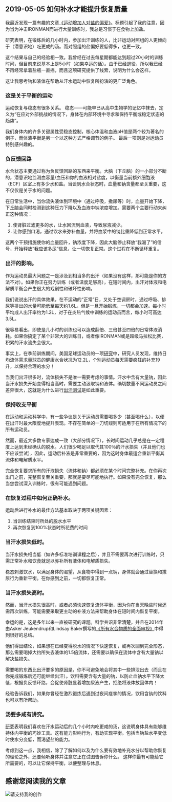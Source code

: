 ## 2019-05-05 如何补水才能提升恢复质量

我最近发现一篇有趣的文章[《运动增加人对盐的偏爱》](https://www.ncbi.nlm.nih.gov/pubmed/10097029)。标题引起了我的注意，因为当为冲击IRONMAN而进行大量训练时，我总是习惯于在食物上加盐。

研究表明，在锻炼后的几小时内，参加出汗训练的人，比非运动对照组的人更倾向于（潜意识地）吃更咸的汤。而对照组的盐偏好要低得多，也更一致。

这个结果与自己的经验相一致。我曾经在过去每星期都能达到超过20小时的训练时间，但目前来说基本上是5小时（如果幸运的话）。由于已经退役，所以我已经不再经常拿着盐瓶一直摇，而且这项研究提供了线索，说明为什么会这样。

这让我思考钠和液体在帮助从汗水运动中恢复所扮演的更广泛角色。

### 这是关于平衡的运动

运动恢复与稳态有很多关系。 稳态——可能早已从高中生物学的记忆中抹去，定义为“在应对外部挑战的情况下，身体在内部环境中寻求和保持平衡或稳定状态的趋势”。

我们身体内的许多关键属性受稳态控制，核心体温和血液pH值是两个较为著名的例子，而体液平衡是另一个以这种方式严格调节的例子。 最后一项则是对运动员特别感兴趣的。

### 负反馈回路

水合状态主要通过称为负反馈回路的东西来平衡。大脑（下丘脑）的一小部分不断的，潜意识地监测血容量/血压和你的血液相对盐度，以衡量当前额外细胞液（ECF）区室上有多少水和盐。当谈到水合状态时，血量和钠含量都至关重要，这不仅仅是关于水的问题。

在日常生活中，当你流失液体到环境中（通过呼吸，撒尿等）时，血量开始下降，下丘脑会同时检测到这种压力下降以及血液中钠浓度增加。需要两个主要行动来纠正这种情况：

1. 使肾脏过滤更多的水，让水回流到血液，导致尿液减少。
1. 让你感到口渴，通过饮水来弥补血量，并将血浆中的钠比重降低到正常水平。

这两个干预措施使你的血量回升，钠浓度下降，因此大脑停止释放“我渴了”的信号，开始释放“我应该多尿”信息，让一切恢复正常。这个过程在不断循环重复。

### 出汗的影响。

作为运动员最大问题之一是涉及到相当多的出汗（如果没有这样，那可能是你的方法不对）。如果你正在努力训练（或者温度足够高），在短时间内，出汗对体液和电解质平衡会产生很大的戏剧性和破坏性影响。

我们说说出汗的具体效果，在不运动的“正常”日，又处于空调房时，通过呼吸、排尿等排出的水量可能低至每天约1.6L。但是一旦开始锻炼，一切都会加速。每小时平均成人出汗率约为1.2L，对于在炎热气候中训练的运动员而言，每小时可高达3.5L。

很容易看出，即使是几小时的训练也可以造成翻倍、三倍甚至四倍的日常体液消耗。如果你搞定了某个非常大的训练日，或者像IRONMAN或是超级马拉松比赛，积累的汗水流失会很大。

事实上，在季前训练期间，美国足球运动员的一项[研究](https://www.ncbi.nlm.nih.gov/pmc/articles/PMC1725187/)中，研究人员发现，维持日均流体需求量球员的健康水合状况为12.2L，个别运动员每天需要疯狂的补充19升，以保持合理的水分！

当我们出汗很多时，流体损失不是唯一需要考虑的事情。汗水中含有大量钠，因此当汗水损失开始变得相当高时，需要主动汲取钠和液体。确切数量不同运动员之间差异很大，这就是为什么进行[出汗测试](http://www.precisionhydration.com/pages/sweat-testing)是如此重要。

### 保持收支平衡

在运动和运动科学中，有一些争议是关于运动员需要喝多少（甚至喝什么），以便在出汗时最大限度地提升表现。不存在简单的一刀切规则可适用于在所有情况下的所有运动员。

然而，最近大多数专家达成一致（大部分情况下），长时间运动几乎总是在一定程度上达到未经确认的脱水。人们很少喝足以取代其100％的汗水损失（并且他们也不应该尝试），因此，运动后补液是非常重要的，因为这时身体最适合重新平衡其流体和电解质水平。

完全恢复要求所有的汗液损失（流体和钠）都必须在某个时间完整补充。在你再次出门之前，完整恢复至关重要，那就是要尽可能地执行。如果没有完全恢复，那么当您尝试深入训练时，很有可能遇到问题。

### 在恢复过程中如何正确补水。

运动后进行补水的最佳方法基本取决于两项关键因素：

1. 当训练结束时所处的脱水水平
1. 再次恢复到100%状态时所花费的时间

### 当汗水损失低时。

当汗水损失相当低（如许多标准培训课程之后），并且不需要再次进行训练时，只需正常补水和饮食就足以弥补所有液体和电解质损失。

稳态刺激饮水，以满足身体的渴望，从食物中得到一点钠，身体就会通过替换和撒尿行为重新平衡。在你感到之前，一切都恢复正常。

### 当汗水损失高时。

然而，当汗水损失很高时，或者必须快速恢复流体平衡，因为你在当天晚些时候还需再次训练，可能需要采取更主动的补液方法来帮助身体在短时间内恢复平衡。

幸运的是，这是多年以来一直被研究的课题。科学共识非常清楚，并且在2014年由Asker Jeukendrup和Lindsay Baker撰写的[《所有水合物质的全面审视》](https://www.ncbi.nlm.nih.gov/pubmed/24715561)中得到很好的总结。

他们得出结论，如果想在已经变得脱水的情况下快速恢复，或再次回到完全形态，那么需要喝掉大约所失去液体的1.5倍流体，还需要以确保在流体中含有大量钠以解决盐损失。

需要喝的东西比出汗要多的原因是，你不可避免地会将其中一些排泄出去（而且在你完成锻炼后还可能继续出汗）。饮料需要含有大量的钠，以防止血钠水平下降太低，根据负反馈环路，会促使肾脏显着增加尿液产生，拒绝将液体放回体内！

经验告诉我们，如果你曾经在激烈锻炼后遇到过夜间痉挛的情况，饮用含钠的饮料也可以有所帮助。

### 汤要多咸有讲究。

[研究](https://www.ncbi.nlm.nih.gov/pubmed/10097029)表明我们喜欢在汗水运动后的几个小时内吃更咸的汤，这说明身体具有能够维持体内平衡的巧妙工具。这有能力影响行为，有助实现平衡。包括当钠盐水平变低时使水分变低，而渴望盐的能力。

考虑到这一点，我相信，除了了解如何以及为什么要有效地补充水分以帮助你恢复的理论之外，还要倾听身体并注意它正在试图告诉你什么。 这样你最有可能给它所需要的，可以让它保持平衡，以便整理与休息。

## 感谢您阅读我的文章

![请支持我的创作](https://sggggy.github.io/images/rewards_code.jpg)